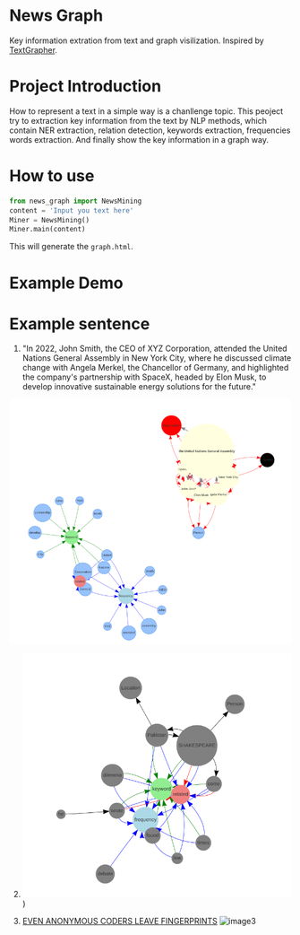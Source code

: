 # News Graph

Key information extration from text and graph visilization. Inspired by [TextGrapher](https://github.com/liuhuanyong/TextGrapher).

# Project Introduction

How to represent a text in a simple way is a chanllenge topic. This peoject try to extraction key information from the text by NLP methods, which contain NER extraction, relation detection, keywords extraction, frequencies words extraction. And finally show the key information in a graph way.

# How to use

```python
from news_graph import NewsMining
content = 'Input you text here'
Miner = NewsMining()
Miner.main(content)
```

This will generate the `graph.html`. 

# Example Demo
# Example sentence
1) "In 2022, John Smith, the CEO of XYZ Corporation, attended the United Nations General Assembly in New York City, where he discussed climate change with Angela Merkel, the Chancellor of Germany, and highlighted the company's partnership with SpaceX, headed by Elon Musk, to develop innovative sustainable energy solutions for the future."

![image1](IMG2.png)

2) ![image1](IMG.png)
)

3) [EVEN ANONYMOUS CODERS LEAVE FINGERPRINTS](https://www.wired.com/story/machine-learning-identify-anonymous-code/?utm_campaign=Deep%20Learning%20Weekly&utm_medium=email&utm_source=Revue%20newsletter)
![image3](https://ws3.sinaimg.cn/large/006tNc79gy1g02hulrjx8j30i00pvjuv.jpg)
